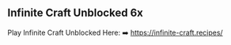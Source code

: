 ## Infinite Craft Unblocked 6x

Play Infinite Craft Unblocked Here: ➡️ <https://infinite-craft.recipes/>
